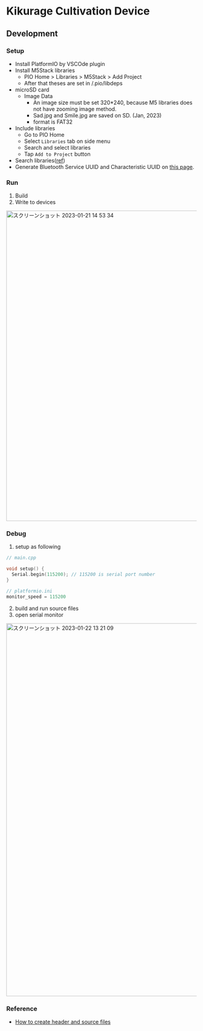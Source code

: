 Kikurage Cultivation Device  
===

## Development

### Setup

- Install PlatformIO by VSCOde plugin
- Install M5Stack libraries
  - PIO Home > Libraries > M5Stack > Add Project
  - After that theses are set in /.pio/libdeps
- microSD card
  - Image Data
    - An image size must be set 320*240, because M5 libraries does not have zooming image method.
    - Sad.jpg and Smile.jpg are saved on SD. (Jan, 2023)
    - format is FAT32
- Include libraries
  - Go to PIO Home
  - Select `Libraries` tab on side menu
  - Search and select libraries
  - Tap `Add to Project` button
- Search libraries([ref](https://registry.platformio.org/search?t=library&f=espidf&f=arduino))
- Generate Bluetooth Service UUID and Characteristic UUID on [this page](https://www.uuidgenerator.net/).

### Run

1. Build
2. Write to devices

<img width="820" alt="スクリーンショット 2023-01-21 14 53 34" src="https://user-images.githubusercontent.com/33107697/213896397-924c891c-9b28-45fa-b22b-d903cad799bd.png">


### Debug

1. setup as following

```c
// main.cpp

void setup() {
  Serial.begin(115200); // 115200 is serial port number
}

// platformio.ini
monitor_speed = 115200
```

2. build and run source files
3. open serial monitor

<img width="985" alt="スクリーンショット 2023-01-22 13 21 09" src="https://user-images.githubusercontent.com/33107697/213900500-c2d2350f-f345-490f-bcd2-0f7a5f8c6998.png">

### Reference

- [How to create header and source files](https://skpme.com/621/)